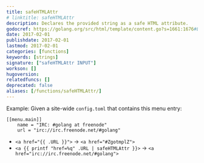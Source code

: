 ```yaml
---
title: safeHTMLAttr
# linktitle: safeHTMLAttr
description: Declares the provided string as a safe HTML attribute.
godocref: https://golang.org/src/html/template/content.go?s=1661:1676#L33
date: 2017-02-01
publishdate: 2017-02-01
lastmod: 2017-02-01
categories: [functions]
keywords: [strings]
signature: ["safeHTMLAttr INPUT"]
workson: []
hugoversion:
relatedfuncs: []
deprecated: false
aliases: [/functions/safeHTMLAttr/]
---
```


Example: Given a site-wide `config.toml` that contains this menu entry:

```
[[menu.main]]
    name = "IRC: #golang at freenode"
    url = "irc://irc.freenode.net/#golang"
```

* <span class="bad">`<a href="{{ .URL }}">` &rarr; `<a href="#ZgotmplZ">`</span>
* <span class="good">`<a {{ printf "href=%q" .URL | safeHTMLAttr }}>` &rarr; `<a href="irc://irc.freenode.net/#golang">`</span>

